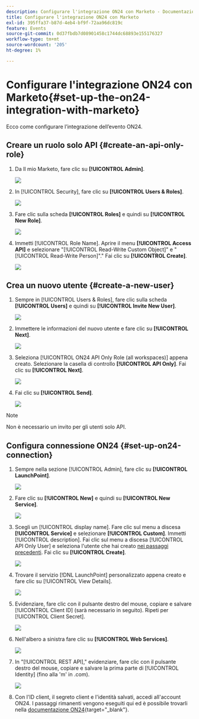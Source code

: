 ```yaml
---
description: Configurare l'integrazione ON24 con Marketo - Documentazione Marketo - Documentazione del prodotto
title: Configurare l'integrazione ON24 con Marketo
exl-id: 395ffa37-b87d-4eb4-bf9f-72aa96dc819c
feature: Events
source-git-commit: 0d37fbdb7d08901458c1744dc68893e155176327
workflow-type: tm+mt
source-wordcount: '205'
ht-degree: 1%

---
```


# Configurare l&#39;integrazione ON24 con Marketo{#set-up-the-on24-integration-with-marketo}

Ecco come configurare l’integrazione dell’evento ON24.

## Creare un ruolo solo API {#create-an-api-only-role}

1. Da Il mio Marketo, fare clic su **[!UICONTROL Admin]**.

   ![](assets/set-up-the-on24-integration-with-marketo-1.png)

1. In [!UICONTROL Security], fare clic su **[!UICONTROL Users & Roles]**.

   ![](assets/set-up-the-on24-integration-with-marketo-2.png)

1. Fare clic sulla scheda **[!UICONTROL Roles]** e quindi su **[!UICONTROL New Role]**.

   ![](assets/set-up-the-on24-integration-with-marketo-3.png)

1. Immetti [!UICONTROL Role Name]. Aprire il menu **[!UICONTROL Access API]** e selezionare &quot;[!UICONTROL Read-Write Custom Object]&quot; e &quot;[!UICONTROL Read-Write Person]&quot;.&quot; Fai clic su **[!UICONTROL Create]**.

   ![](assets/set-up-the-on24-integration-with-marketo-4.png)

## Crea un nuovo utente {#create-a-new-user}

1. Sempre in [!UICONTROL Users & Roles], fare clic sulla scheda **[!UICONTROL Users]** e quindi su **[!UICONTROL Invite New User]**.

   ![](assets/set-up-the-on24-integration-with-marketo-5.png)

1. Immettere le informazioni del nuovo utente e fare clic su **[!UICONTROL Next]**.

   ![](assets/set-up-the-on24-integration-with-marketo-6.png)

1. Seleziona [!UICONTROL ON24 API Only Role (all workspaces)] appena creato. Selezionare la casella di controllo **[!UICONTROL API Only]**. Fai clic su **[!UICONTROL Next]**.

   ![](assets/set-up-the-on24-integration-with-marketo-7.png)

1. Fai clic su **[!UICONTROL Send]**.

   ![](assets/set-up-the-on24-integration-with-marketo-8.png)

>[!NOTE]
>
>Non è necessario un invito per gli utenti solo API.

## Configura connessione ON24 {#set-up-on24-connection}

1. Sempre nella sezione [!UICONTROL Admin], fare clic su **[!UICONTROL LaunchPoint]**.

   ![](assets/set-up-the-on24-integration-with-marketo-9.png)

1. Fare clic su **[!UICONTROL New]** e quindi su **[!UICONTROL New Service]**.

   ![](assets/set-up-the-on24-integration-with-marketo-10.png)

1. Scegli un [!UICONTROL display name]. Fare clic sul menu a discesa **[!UICONTROL Service]** e selezionare **[!UICONTROL Custom]**. Immetti [!UICONTROL description]. Fai clic sul menu a discesa [!UICONTROL API Only User] e seleziona l&#39;utente che hai creato [ nei passaggi precedenti](#create-a-new-user). Fai clic su **[!UICONTROL Create]**.

   ![](assets/set-up-the-on24-integration-with-marketo-11.png)

1. Trovare il servizio [!DNL LaunchPoint] personalizzato appena creato e fare clic su [!UICONTROL View Details].

   ![](assets/set-up-the-on24-integration-with-marketo-12.png)

1. Evidenziare, fare clic con il pulsante destro del mouse, copiare e salvare [!UICONTROL Client ID] (sarà necessario in seguito). Ripeti per [!UICONTROL Client Secret].

   ![](assets/set-up-the-on24-integration-with-marketo-13.png)

1. Nell&#39;albero a sinistra fare clic su **[!UICONTROL Web Services]**.

   ![](assets/set-up-the-on24-integration-with-marketo-14.png)

1. In &quot;[!UICONTROL REST API],&quot; evidenziare, fare clic con il pulsante destro del mouse, copiare e salvare la prima parte di [!UICONTROL Identity] (fino alla &#39;m&#39; in .com).

   ![](assets/set-up-the-on24-integration-with-marketo-15.png)

1. Con l&#39;ID client, il segreto client e l&#39;identità salvati, accedi all&#39;account ON24. I passaggi rimanenti vengono eseguiti qui ed è possibile trovarli nella [documentazione ON24](https://support.on24.com/hc/en-us/articles/21420762650523-Data-Integration-Setup-Instructions-When-Using-Marketo-Registration-Option-1){target="_blank"}.
